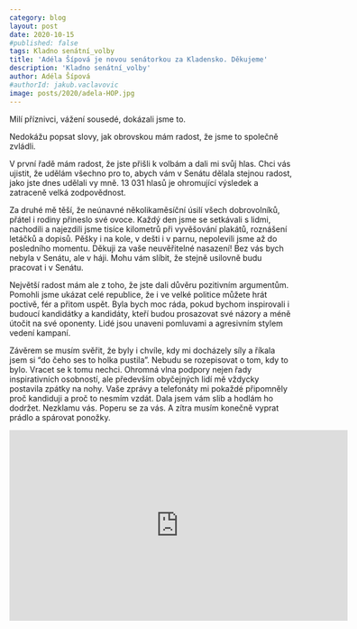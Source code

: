 ```yaml
---
category: blog
layout: post
date: 2020-10-15
#published: false
tags: Kladno senátní_volby
title: 'Adéla Šípová je novou senátorkou za Kladensko. Děkujeme'
description: 'Kladno senátní_volby'
author: Adéla Šípová
#authorId: jakub.vaclavovic
image: posts/2020/adela-HOP.jpg
---
```


Milí příznivci, vážení sousedé,
dokázali jsme to.

Nedokážu popsat slovy, jak obrovskou mám radost, že jsme to společně zvládli.

V první řadě mám radost, že jste přišli k volbám a dali mi svůj hlas. Chci vás ujistit, že udělám všechno pro to, abych vám v Senátu dělala stejnou radost, jako jste dnes udělali vy mně. 13 031 hlasů je ohromující výsledek a zatraceně velká zodpovědnost.

Za druhé mě těší, že neúnavné několikaměsíční úsilí všech dobrovolníků, přátel i rodiny přineslo své ovoce. Každý den jsme se setkávali s lidmi, nachodili a najezdili jsme tisíce kilometrů při vyvěšování plakátů, roznášení letáčků a dopisů. Pěšky i na kole, v dešti i v parnu, nepolevili jsme až do posledního momentu. Děkuji za vaše neuvěřitelné nasazení! Bez vás bych nebyla v Senátu, ale v háji. Mohu vám slíbit, že stejně usilovně budu pracovat i v Senátu.

Největší radost mám ale z toho, že jste dali důvěru pozitivním argumentům. Pomohli jsme ukázat celé republice, že i ve velké politice můžete hrát poctivě, fér a přitom uspět. Byla bych moc ráda, pokud bychom inspirovali i budoucí kandidátky a kandidáty, kteří budou prosazovat své názory a méně útočit na své oponenty. Lidé jsou unaveni pomluvami a agresivním stylem vedení kampaní.

Závěrem se musím svěřit, že byly i chvíle, kdy mi docházely síly a říkala jsem si “do čeho ses to holka pustila”. Nebudu se rozepisovat o tom, kdy to bylo. Vracet se k tomu nechci. Ohromná vlna podpory nejen řady inspirativních osobností, ale především obyčejných lidí mě vždycky postavila zpátky na nohy. Vaše zprávy a telefonáty mi pokaždé připomněly proč kandiduji a proč to nesmím vzdát. Dala jsem vám slib a hodlám ho dodržet. Nezklamu vás. Poperu se za vás. A zítra musím konečně vyprat prádlo a spárovat ponožky.

<iframe width="600" height="338" src="https://www.facebook.com/105258144421584/videos/443667783277107" frameborder="0" allow="accelerometer; autoplay; encrypted-media; gyroscope; picture-in-picture" allowfullscreen></iframe>
